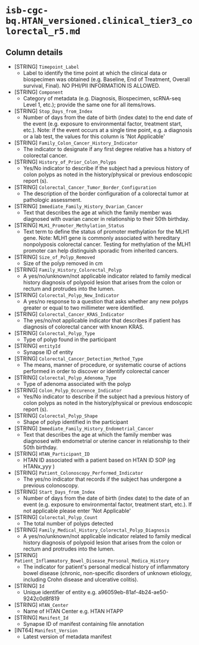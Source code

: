 # `isb-cgc-bq.HTAN_versioned.clinical_tier3_colorectal_r5.md`

## Column details

* [STRING]    `Timepoint_Label`
  - Label to identify the time point at which the clinical data or biospecimen was obtained (e.g. Baseline, End of Treatment, Overall survival, Final). NO PHI/PII INFORMATION IS ALLOWED.
* [STRING]    `Component`
  - Category of metadata (e.g. Diagnosis, Biospecimen, scRNA-seq Level 1, etc.); provide the same one for all items/rows.
* [STRING]    `Stop_Days_from_Index`
  - Number of days from the date of birth (index date) to the end date of the event (e.g. exposure to environmental factor, treatment start, etc.). Note: if the event occurs at a single time point, e.g. a diagnosis or a lab test, the values for this column is 'Not Applicable'
* [STRING]    `Family_Colon_Cancer_History_Indicator`
  - The indicator to designate if any first degree relative has a history of colorectal cancer.
* [STRING]    `History_of_Prior_Colon_Polyps`
  - Yes/No indicator to describe if the subject had a previous history of colon polyps as noted in the history/physical or previous endoscopic report (s).
* [STRING]    `Colorectal_Cancer_Tumor_Border_Configuration`
  - The description of the border configuration of a colorectal tumor at pathologic assessment.
* [STRING]    `Immediate_Family_History_Ovarian_Cancer`
  - Text that describes the age at which the family member was diagnosed with ovarian cancer in relationship to their 50th birthday.
* [STRING]    `MLH1_Promoter_Methylation_Status`
  - Text term to define the status of promoter methylation for the MLH1 gene. Note: MLH1 gene is commonly associated with hereditary nonpolyposis colorectal cancer. Testing for methylation of the MLH1 promoter can help distinguish sporadic from inherited cancers.
* [STRING]    `Size_of_Polyp_Removed`
  - Size of the polyp removed in cm
* [STRING]    `Family_History_Colorectal_Polyp`
  - A yes/no/unknown/not applicable indicator related to family medical history diagnosis of polypoid lesion that arises from the colon or rectum and protrudes into the lumen.
* [STRING]    `Colorectal_Polyp_New_Indicator`
  - A yes/no response to a question that asks whether any new polyps greater or equal to two millimeter were identified.
* [STRING]    `Colorectal_Cancer_KRAS_Indicator`
  - The yes/no/not applicable indicator that describes if patient has diagnosis of colorectal cancer with known KRAS.
* [STRING]    `Colorectal_Polyp_Type`
  - Type of polyp found in the participant
* [STRING]    `entityId`
  - Synapse ID of entity
* [STRING]    `Colorectal_Cancer_Detection_Method_Type`
  - The means, manner of procedure, or systematic course of actions performed in order to discover or identify colorectal cancer
* [STRING]    `Colorectal_Polyp_Adenoma_Type`
  - Type of adenoma associated with the polyp
* [STRING]    `Colon_Polyp_Occurence_Indicator`
  - Yes/No indicator to describe if the subject had a previous history of colon polyps as noted in the history/physical or previous endoscopic report (s).
* [STRING]    `Colorectal_Polyp_Shape`
  - Shape of polyp identified in the participant
* [STRING]    `Immediate_Family_History_Endometrial_Cancer`
  - Text that describes the age at which the family member was diagnosed with endometrial or uterine cancer in relationship to their 50th birthday.
* [STRING]    `HTAN_Participant_ID`
  - HTAN ID associated with a patient based on HTAN ID SOP (eg HTANx_yyy )
* [STRING]    `Patient_Colonoscopy_Performed_Indicator`
  - The yes/no indicator that records if the subject has undergone a previous colonoscopy.
* [STRING]    `Start_Days_from_Index`
  - Number of days from the date of birth (index date) to the date of an event (e.g. exposure to environmental factor, treatment start, etc.). If not applicable please enter 'Not Applicable'
* [STRING]    `Colorectal_Polyp_Count`
  - The total number of polyps detected
* [STRING]    `Family_Medical_History_Colorectal_Polyp_Diagnosis`
  - A yes/no/unknown/not applicable indicator related to family medical history diagnosis of polypoid lesion that arises from the colon or rectum and protrudes into the lumen.
* [STRING]    `Patient_Inflammatory_Bowel_Disease_Personal_Medica_History`
  - The indicator for patient's personal medical history of inflammatory bowel disease (chronic, non-specific disorders of unknown etiology, including Crohn disease and ulcerative colitis).
* [STRING]    `Id`
  - Unique identifier of entity e.g. a96059eb-81af-4b24-ae50-9242c0d8f819
* [STRING]    `HTAN_Center`
  - Name of HTAN Center e.g. HTAN HTAPP
* [STRING]    `Manifest_Id`
  - Synapse ID of manifest containing file annotation
* [INT64]    `Manifest_Version`
  - Latest version of metadata manifest

